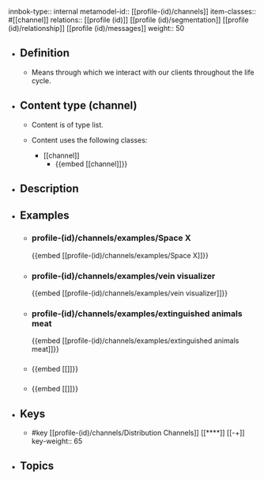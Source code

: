 innbok-type:: internal
metamodel-id:: [[profile-(id)/channels]]
item-classes:: #[[channel]]
relations:: [[profile (id)]] [[profile (id)/segmentation]] [[profile (id)/relationship]] [[profile (id)/messages]]
weight:: 50

- ## Definition
  - Means through which we interact with our clients throughout the life cycle.
- ## Content type (channel)
  - Content is of type list.
  
  - Content uses the following classes:
    - [[channel]]
      - {{embed [[channel]]}}
  
- ## Description
- ## Examples
  - ### profile-(id)/channels/examples/Space X
    {{embed [[profile-(id)/channels/examples/Space X]]}}
  - ### profile-(id)/channels/examples/vein visualizer
    {{embed [[profile-(id)/channels/examples/vein visualizer]]}}
  - ### profile-(id)/channels/examples/extinguished animals meat
    {{embed [[profile-(id)/channels/examples/extinguished animals meat]]}}
  - ### 
    {{embed [[]]}}
  - ### 
    {{embed [[]]}}
  
- ## Keys
  - #key [[profile-(id)/channels/Distribution Channels]] [[****]] [[-+]]
    key-weight:: 65
- ## Topics
  

